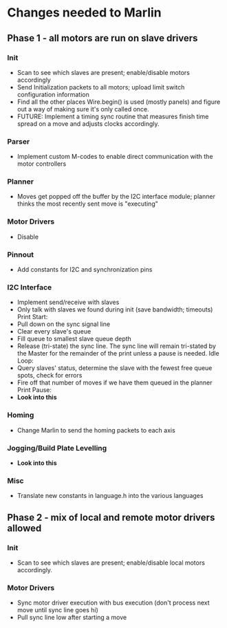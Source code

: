 # Changes needed to Marlin

## Phase 1 - all motors are run on slave drivers

### Init

* <done>Scan to see which slaves are present; enable/disable motors accordingly
* <done>Send Initialization packets to all motors; upload limit switch configuration information
* <done>Find all the other places Wire.begin() is used (mostly panels) and figure out a way of making sure it's only called once.
* FUTURE: Implement a timing sync routine that measures finish time spread on a move and adjusts clocks accordingly.

### Parser

* Implement custom M-codes to enable direct communication with the motor controllers

### Planner

* Moves get popped off the buffer by the I2C interface module; planner thinks the most recently sent move is "executing"

### Motor Drivers

* Disable

### Pinnout

* Add constants for I2C and synchronization pins

### I2C Interface

* Implement send/receive with slaves
* Only talk with slaves we found during init (save bandwidth; timeouts)
Print Start:
* Pull down on the sync signal line
* Clear every slave's queue
* Fill queue to smallest slave queue depth
* Release (tri-state) the sync line. The sync line will remain tri-stated by the Master for the remainder of the print unless a pause is needed.
Idle Loop:
* Query slaves' status, determine the slave with the fewest free queue spots, check for errors
* Fire off that number of moves if we have them queued in the planner
Print Pause:
* **Look into this**

### Homing

* Change Marlin to send the homing packets to each axis

### Jogging/Build Plate Levelling

* **Look into this**

### Misc

* Translate new constants in language.h into the various languages


## Phase 2 - mix of local and remote motor drivers allowed

### Init

* Scan to see which slaves are present; enable/disable local motors accordingly.

### Motor Drivers

* Sync motor driver execution with bus execution (don't process next move until sync line goes hi)
* Pull sync line low after starting a move